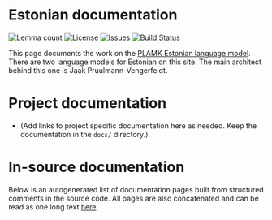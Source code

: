 # Estonian documentation

![Lemma count](https://img.shields.io/endpoint?url=https%3A%2F%2Fraw.githubusercontent.com%2Fgiellalt%2Flang-est-x-plamk%2Fgh-pages%2Flemmacount.json)
[![License](https://img.shields.io/github/license/giellalt/lang-est-x-plamk)](https://github.com/giellalt/lang-est-x-plamk/blob/main/LICENSE)
[![Issues](https://img.shields.io/github/issues/giellalt/lang-est-x-plamk)](https://github.com/giellalt/lang-est-x-plamk/issues)
[![Build Status](https://divvun-tc.giellalt.org/api/github/v1/repository/giellalt/lang-est-x-plamk/main/badge.svg)](https://github.com/giellalt/lang-est-x-plamk/actions)

This page documents the work on the [PLAMK Estonian language model](https://github.com/giellalt/lang-est-x-plamk). There are two language models for Estonian on this site. The main architect behind this one is Jaak Pruulmann-Vengerfeldt. 

# Project documentation

* (Add links to project specific documentation here as needed. Keep the documentation in the `docs/` directory.)

# In-source documentation

Below is an autogenerated list of documentation pages built from structured comments in the source code. All pages are also concatenated and can be read as one long text [here](est.md).
